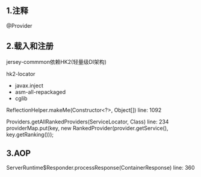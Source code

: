 ## 1.注释 ##

@Provider

## 2.载入和注册 ##
jersey-commmon依赖HK2(轻量级DI架构)

hk2-locator

- javax.inject
- asm-all-repackaged
- cglib


ReflectionHelper.makeMe(Constructor<?>, Object[]) line: 1092	


Providers.getAllRankedProviders(ServiceLocator, Class<T>) line: 234	
providerMap.put(key, new RankedProvider<T>(provider.getService(), key.getRanking()));


## 3.AOP ##


ServerRuntime$Responder.processResponse(ContainerResponse) line: 360	

